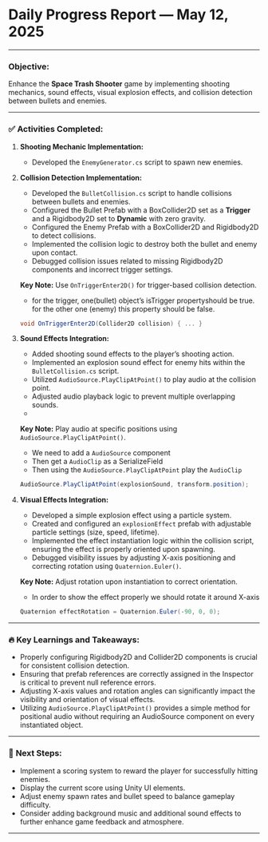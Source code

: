 # Daily Progress Report — May 12, 2025

---

### **Objective:**

Enhance the **Space Trash Shooter** game by implementing shooting mechanics, sound effects, visual explosion effects, and collision detection between bullets and enemies.

---

### ✅ **Activities Completed:**

1. **Shooting Mechanic Implementation:**
    - Developed the `EnemyGenerator.cs` script to  spawn new enemies.
2. **Collision Detection Implementation:**
    - Developed the `BulletCollision.cs` script to handle collisions between bullets and enemies.
    - Configured the Bullet Prefab with a BoxCollider2D set as a **Trigger** and a Rigidbody2D set to **Dynamic** with zero gravity.
    - Configured the Enemy Prefab with a BoxCollider2D and Rigidbody2D to detect collisions.
    - Implemented the collision logic to destroy both the bullet and enemy upon contact.
    - Debugged collision issues related to missing Rigidbody2D components and incorrect trigger settings.
    
    **Key Note:** Use `OnTriggerEnter2D()` for trigger-based collision detection. 
    
    - for the trigger, one(bullet) object’s isTrigger propertyshould be true. for the other one (enemy) this property should be false.
    
    ```csharp
    void OnTriggerEnter2D(Collider2D collision) { ... }
    ```
    
3. **Sound Effects Integration:**
    - Added shooting sound effects to the player’s shooting action.
    - Implemented an explosion sound effect for enemy hits within the `BulletCollision.cs` script.
    - Utilized `AudioSource.PlayClipAtPoint()` to play audio at the collision point.
    - Adjusted audio playback logic to prevent multiple overlapping sounds.
    - 
    
    **Key Note:** Play audio at specific positions using `AudioSource.PlayClipAtPoint()`.
    
    - We need to add a `AudioSource` component
    - Then get a `AudioClip` as a SerializeField
    - Then using the `AudioSource.PlayClipAtPoint` play the `AudioClip`
    
    ```csharp
    AudioSource.PlayClipAtPoint(explosionSound, transform.position);
    ```
    
4. **Visual Effects Integration:**
    - Developed a simple explosion effect using a particle system.
    - Created and configured an `explosionEffect` prefab with adjustable particle settings (size, speed, lifetime).
    - Implemented the effect instantiation logic within the collision script, ensuring the effect is properly oriented upon spawning.
    - Debugged visibility issues by adjusting X-axis positioning and correcting rotation using `Quaternion.Euler()`.
    
    **Key Note:** Adjust rotation upon instantiation to correct orientation.
    
    - In order to show the effect properly we should rotate it around X-axis
    
    ```csharp
    Quaternion effectRotation = Quaternion.Euler(-90, 0, 0);
    ```
    

---

### 🔥 **Key Learnings and Takeaways:**

- Properly configuring Rigidbody2D and Collider2D components is crucial for consistent collision detection.
- Ensuring that prefab references are correctly assigned in the Inspector is critical to prevent null reference errors.
- Adjusting X-axis values and rotation angles can significantly impact the visibility and orientation of visual effects.
- Utilizing `AudioSource.PlayClipAtPoint()` provides a simple method for positional audio without requiring an AudioSource component on every instantiated object.

---

### 📍 **Next Steps:**

- Implement a scoring system to reward the player for successfully hitting enemies.
- Display the current score using Unity UI elements.
- Adjust enemy spawn rates and bullet speed to balance gameplay difficulty.
- Consider adding background music and additional sound effects to further enhance game feedback and atmosphere.

---